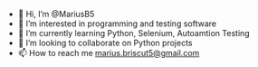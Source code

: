 - 👋 Hi, I’m @MariusB5
- 👀 I’m interested in programming and testing software
- 🌱 I’m currently learning Python, Selenium, Autoamtion Testing
- 💞️ I’m looking to collaborate on Python projects
- 📫 How to reach me marius.briscut5@gmail.com

<!---
MariusB5/MariusB5 is a ✨ special ✨ repository because its `README.md` (this file) appears on your GitHub profile.
You can click the Preview link to take a look at your changes.
--->

